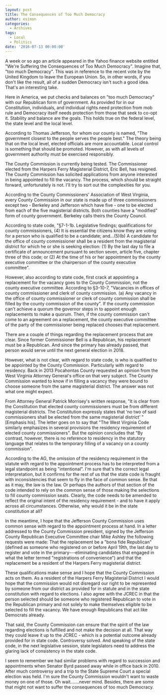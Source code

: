 ```yaml
---
layout: post
title: The Consequences of Too Much Democracy
author: esimon
categories:
  - Archives
tags:
  - Local
  - Politics
date: '2016-07-13 00:00:00'
---
```

A week or so ago an article appeared in the Yahoo finance website entitled "We're Suffering the Consequences of Too Much Democracy". Imagine that, "too much Democracy". This was in reference to the recent vote by the United Kingdom to leave the European Union. So, in other words, if you don't like the result, all of a sudden Democracy isn't such a good idea. That's an interesting take. 

Here in America, we put checks and balances on "too much Democracy" with our Republican form of government. As provided for in our Constitution, individuals, and individual rights need protection from mob rule and Democracy itself needs protection from those that seek to co-opt it. Stability and balance are the goals. This holds true on the federal level, the state level and the local level. 

According to Thomas Jefferson, for whom our county is named, "The government closest to the people serves the people best." The theory being that on the local level, elected officials are more accountable. Local control is something that should be promoted. However, as with all levels of government authority must be exercised responsibly. 

The County Commission is currently being tested. The Commissioner elected from the Harpers Ferry Magisterial District, Eric Bell, has resigned. The County Commission has solicited applications from anyone interested in being appointed to fill the vacancy. The process, which should be straight forward, unfortunately is not. I'll try to sort out the complexities for you. 

According to the County Commissioners' Association of West Virginia, every County Commission in our state is made up of three commissioners except two - Berkeley and Jefferson which have five - one to be elected from each of the five magisterial districts. Both counties have a "modified" form of county government. Berkeley calls theirs the County Council. 

According to state code, "§7-1-1b. Legislative findings; qualifications for county commissioners, (4) It is essential the citizens know they are voting for a person who is qualified to be a candidate; and…(5)(b) A candidate for the office of county commissioner shall be a resident from the magisterial district for which he or she is seeking election: (1) By the last day to file a certificate of announcement pursuant to section seven, article five, chapter three of this code; or (2) At the time of his or her appointment by the county executive committee or the chairperson of the county executive committee". 

However, also according to state code, first crack at appointing a replacement for the vacancy goes to the County Commission, not the county executive committee. According to §3-10-7, "Vacancies in offices of county commissioner and clerk of county commission. (a) Any vacancy in the office of county commissioner or clerk of county commission shall be filled by the county commission of the county". If the county commission can't achieve a quorum the governor steps in to appoint enough replacements to make a quorum. Then, if the county commission can't come to an agreement on a replacement, the county executive committee of the party of the commissioner being replaced chooses that replacement. 

There are a couple of things regarding the replacement process that are clear. Since former Commissioner Bell is a Republican, his replacement must be a Republican. And since the primary has already passed, that person would serve until the next general election in 2018. 

However, what is not clear, with regard to state code, is who is qualified to be appointed by the County Commission. Particularly with regard to residency. Back in 2013 Pocahontas County requested an opinion from the West Virginia Attorney General's office on that very subject. The County Commission wanted to know if in filling a vacancy they were bound to choose someone from the same magisterial district. The answer was not what one might expect. 

From Attorney General Patrick Morrisey's written response, "It is clear from the Constitution that elected county commissioners must be from different magisterial districts. The Constitution expressly states that ‘no two of said commissioners shall be elected from the same magisterial district' " [Emphasis his]. The letter goes on to say that "The West Virginia Code similarly emphasizes in several provisions the residency requirement of elected county commissioners". But the opinion concludes that "By contrast, however, there is no reference to residency in the statutory language that relates to the temporary filling of a vacancy on a county commission". 

According to the AG, the omission of the residency requirement in the statute with regard to the appointment process has to be interpreted from a legal standpoint as being "intentional". I'm sure that's the correct legal interpretation, but it confirms for the rest of us that the state code is fraught with inconsistencies that seem to fly in the face of common sense. Be that as it may, the law is the law. Or perhaps the authors of that section of the code intended to rely on the common sense of those making the selections to fill county commission seats. Clearly, the code needs to be amended to reflect the original intent of the residency requirement - and to have it apply across all circumstances. Otherwise, why would it be in the state constitution at all?

In the meantime, I hope that the Jefferson County Commission uses common sense with regard to the appointment process at hand. In a letter addressed to the County Commission president, signed by the Jefferson County Republican Executive Committee chair Mike Ashley the following requests were made: That the replacement be a "bona fide Republican" (defined as someone who registered on or before April 19th, the last day to register and vote in the primary---eliminating candidates that engaged in what the letter termed "registrations of convenience") and that the replacement be a resident of the Harpers Ferry magisterial district. 

These qualifications make sense and I hope that the County Commission acts on them. As a resident of the Harpers Ferry Magisterial District I would hope that the commission would not disregard our right to be represented by someone from our district as provided for in statute and in the state constitution with regard to elections. I also agree with the JCREC in that the person selected should be someone who registered Republican to vote in the Republican primary and not solely to make themselves eligible to be selected to fill the vacancy. We have enough Republicans that act like Democrats already. 

That said, the County Commission can ensure that the spirit of the law regarding elections is fulfilled and not make the decision at all. That way they could leave it up to the JCREC - which is a potential outcome already provided for in state code. Controversy solved. And speaking of the state code, in the next legislative session, state legislators need to address the glaring lack of consistency in the state code. 

I seem to remember we had similar problems with regard to succession and appointments when Senator Byrd passed away while in office back in 2010. After much controversy and a trip to the State Supreme Court a special election was held. I'm sure the County Commission wouldn't want to waste money on one of those. Oh wait…….never mind. Besides, there are some that might not want to suffer the consequences of too much Democracy. 

